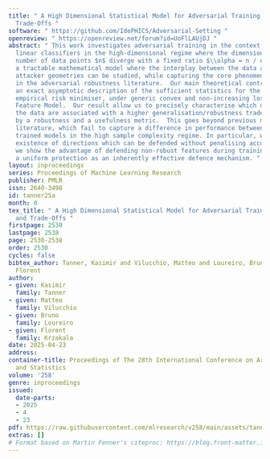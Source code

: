 ```yaml
---
title: " A High Dimensional Statistical Model for Adversarial Training: Geometry and
  Trade-Offs "
software: " https://github.com/IdePHICS/Adversarial-Setting "
openreview: " https://openreview.net/forum?id=UoFlLAUjDJ "
abstract: " This work investigates adversarial training in the context of margin-based
  linear classifiers in the high-dimensional regime where the dimension  $d$ and the
  number of data points $n$ diverge with a fixed ratio $\\alpha = n / d$.  We introduce
  a tractable mathematical model where the interplay between the data and adversarial
  attacker geometries can be studied, while capturing the core phenomenology observed
  in the adversarial robustness literature.  Our main theoretical contribution is
  an exact asymptotic description of the sufficient statistics for the adversarial
  empirical risk minimiser, under generic convex and non-increasing losses for a Block
  Feature Model.  Our result allow us to precisely characterise which directions in
  the data are associated with a higher generalisation/robustness trade-off, as defined
  by a robustness and a usefulness metric.  This goes beyond previous models in the
  literature, which fail to capture a difference in performance between adversarially
  trained models in the high sample complexity regime. In particular, we unveil the
  existence of directions which can be defended without penalising accuracy.  Finally,
  we show the advantage of defending non-robust features during training, identifying
  a uniform protection as an inherently effective defence mechanism. "
layout: inproceedings
series: Proceedings of Machine Learning Research
publisher: PMLR
issn: 2640-3498
id: tanner25a
month: 0
tex_title: " A High Dimensional Statistical Model for Adversarial Training: Geometry
  and Trade-Offs "
firstpage: 2530
lastpage: 2538
page: 2530-2538
order: 2530
cycles: false
bibtex_author: Tanner, Kasimir and Vilucchio, Matteo and Loureiro, Bruno and Krzakala,
  Florent
author:
- given: Kasimir
  family: Tanner
- given: Matteo
  family: Vilucchio
- given: Bruno
  family: Loureiro
- given: Florent
  family: Krzakala
date: 2025-04-23
address:
container-title: Proceedings of The 28th International Conference on Artificial Intelligence
  and Statistics
volume: '258'
genre: inproceedings
issued:
  date-parts:
  - 2025
  - 4
  - 23
pdf: https://raw.githubusercontent.com/mlresearch/v258/main/assets/tanner25a/tanner25a.pdf
extras: []
# Format based on Martin Fenner's citeproc: https://blog.front-matter.io/posts/citeproc-yaml-for-bibliographies/
---
```

